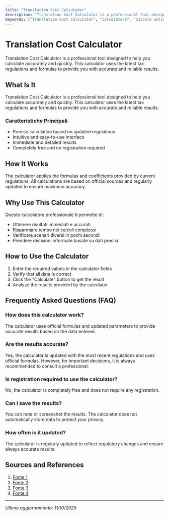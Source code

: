 ```yaml
---
title: "Translation Cost Calculator"
description: "Translation Cost Calculator is a professional tool designed to help you calculate accurately and quickly. This calculator uses the latest tax regulations and formulas to provide you with accurate and reliable results."
keywords: ["Translation Cost Calculator", "calcolatore", "calcolo online"]
---
```


# Translation Cost Calculator

Translation Cost Calculator is a professional tool designed to help you calculate accurately and quickly. This calculator uses the latest tax regulations and formulas to provide you with accurate and reliable results.

## What Is It

Translation Cost Calculator is a professional tool designed to help you calculate accurately and quickly. This calculator uses the latest tax regulations and formulas to provide you with accurate and reliable results.

### Caratteristiche Principali

- Precise calculation based on updated regulations
- Intuitive and easy-to-use interface
- Immediate and detailed results
- Completely free and no registration required

## How It Works

The calculator applies the formulas and coefficients provided by current regulations. All calculations are based on official sources and regularly updated to ensure maximum accuracy.

## Why Use This Calculator

Questo calcolatore professionale ti permette di:

- Ottenere risultati immediati e accurati
- Risparmiare tempo nei calcoli complessi
- Verificare scenari diversi in pochi secondi
- Prendere decisioni informate basate su dati precisi

## How to Use the Calculator

1. Enter the required values in the calculator fields
2. Verify that all data is correct
3. Click the "Calculate" button to get the result
4. Analyze the results provided by the calculator

## Frequently Asked Questions (FAQ)

### How does this calculator work?

The calculator uses official formulas and updated parameters to provide accurate results based on the data entered.

### Are the results accurate?

Yes, the calculator is updated with the most recent regulations and uses official formulas. However, for important decisions, it is always recommended to consult a professional.

### Is registration required to use the calculator?

No, the calculator is completely free and does not require any registration.

### Can I save the results?

You can note or screenshot the results. The calculator does not automatically store data to protect your privacy.

### How often is it updated?

The calculator is regularly updated to reflect regulatory changes and ensure always accurate results.

## Sources and References

1. [Fonte 1](https://traduality.com/translation-cost-calculator/)
2. [Fonte 2](https://redokun.com/blog/translation-pricing)
3. [Fonte 3](https://pocketalk.com/translation-cost-savings-calculator)
4. [Fonte 4](https://www.proz.com/translator-rates-calculator/)

---

*Ultimo aggiornamento: 11/10/2025*
